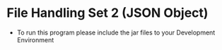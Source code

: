# File Handling Set 2 (JSON Object)

- To run this program please include the jar files to your Development Environment